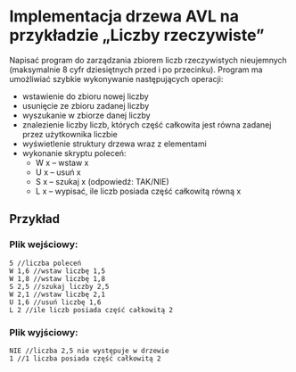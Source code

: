 # Implementacja drzewa AVL na przykładzie „Liczby rzeczywiste”
Napisać program do zarządzania zbiorem liczb rzeczywistych nieujemnych (maksymalnie 8 cyfr
dziesiętnych przed i po przecinku). Program ma umożliwiać szybkie wykonywanie następujących
operacji:

- wstawienie do zbioru nowej liczby
- usunięcie ze zbioru zadanej liczby
- wyszukanie w zbiorze danej liczby
- znalezienie liczby liczb, których część całkowita jest równa zadanej przez użytkownika liczbie
- wyświetlenie struktury drzewa wraz z elementami
- wykonanie skryptu poleceń:
   - W x – wstaw x
   - U x – usuń x
   - S x – szukaj x (odpowiedź: TAK/NIE)
   - L x – wypisać, ile liczb posiada część całkowitą równą x

## Przykład
### Plik wejściowy:

```
5 //liczba poleceń 
W 1,6 //wstaw liczbę 1,5 
W 1,8 //wstaw liczbę 1,8
S 2,5 //szukaj liczby 2,5
W 2,1 //wstaw liczbę 2,1
U 1,6 //usuń liczbę 1,6
L 2 //ile liczb posiada część całkowitą 2 

```
### Plik wyjściowy:
```
NIE //liczba 2,5 nie występuje w drzewie
1 //1 liczba posiada część całkowitą 2
```
